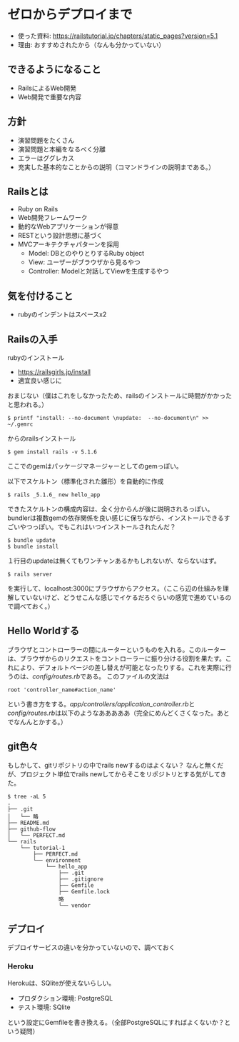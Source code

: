 # ゼロからデプロイまで
- 使った資料: https://railstutorial.jp/chapters/static_pages?version=5.1
- 理由: おすすめされたから（なんも分かっていない）

## できるようになること
- RailsによるWeb開発
- Web開発で重要な内容

## 方針
- 演習問題をたくさん
- 演習問題と本編をなるべく分離
- エラーはググレカス
- 充実した基本的なことからの説明（コマンドラインの説明まである。）

## Railsとは
- Ruby on Rails
- Web開発フレームワーク
- 動的なWebアプリケーションが得意
- RESTという設計思想に基づく
- MVCアーキテクチャパターンを採用
    - Model: DBとのやりとりするRuby object
    - View: ユーザーがブラウザから見るやつ
    - Controller: Modelと対話してViewを生成するやつ

## 気を付けること
- rubyのインデントはスペースx2 

## Railsの入手
rubyのインストール
- https://railsgirls.jp/install
- 適宜良い感じに

おまじない（僕はこれをしなかったため、railsのインストールに時間がかかったと思われる。）
```
$ printf "install: --no-document \nupdate:  --no-document\n" >> ~/.gemrc
```
からのrailsインストール
```
$ gem install rails -v 5.1.6
```
ここでのgemはパッケージマネージャーとしてのgemっぽい。

以下でスケルトン（標準化された雛形）を自動的に作成
```
$ rails _5.1.6_ new hello_app
```
できたスケルトンの構成内容は、全く分からんが後に説明されるっぽい。
bundlerは複数gemの依存関係を良い感じに保ちながら、インストールできるすごいやつっぽい。でもこれはいつインストールされたんだ？

```
$ bundle update
$ bundle install
```
１行目のupdateは無くてもワンチャンあるかもしれないが、ならないはず。
```
$ rails server
```
を実行して、localhost:3000にブラウザからアクセス。（ここら辺の仕組みを理解していないけど、どうせこんな感じでイケるだろぐらいの感覚で進めているので調べておく。）

## Hello Worldする
ブラウザとコントローラーの間にルーターというものを入れる。このルーターは、ブラウザからのリクエストをコントローラーに振り分ける役割を果たす。これにより、デフォルトページの差し替えが可能となったりする。これを実際に行うのは、*config/routes.rb*である。
このファイルの文法は
```
root 'controller_name#action_name'
```
という書き方をする。*app/controllers/application_controller.rb*と*config/routes.rb*は以下のようなあああああ（完全にめんどくさくなった。あとでなんんとかする。）

## git色々
もしかして、gitリポジトリの中でrails newするのはよくない？
なんと無くだが、プロジェクト単位でrails newしてからそこをリポジトリとする気がしてきた。
```
$ tree -aL 5
.
├── .git
│   └── 略
├── README.md
├── github-flow
│   └── PERFECT.md
└── rails
    └── tutorial-1
        ├── PERFECT.md
        └── environment
            └── hello_app
                ├── .git
                ├── .gitignore
                ├── Gemfile
                ├── Gemfile.lock
                略
                └── vendor
```
## デプロイ
デプロイサービスの違いを分かっていないので、調べておく
### Heroku
Herokuは、SQliteが使えないらしい。
- プロダクション環境: PostgreSQL
- テスト環境: SQlite

という設定にGemfileを書き換える。（全部PostgreSQLにすればよくないか？という疑問）








